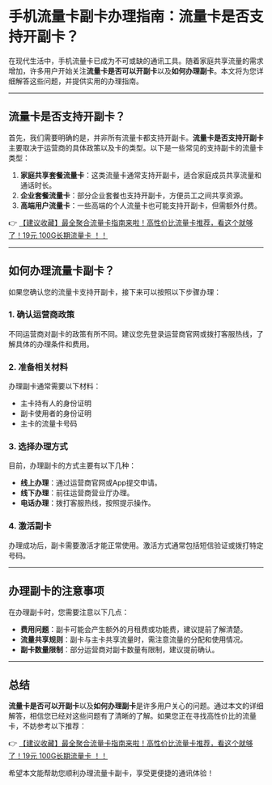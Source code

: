 # 手机流量卡副卡办理指南：流量卡是否支持开副卡？

在现代生活中，手机流量卡已成为不可或缺的通讯工具。随着家庭共享流量的需求增加，许多用户开始关注**流量卡是否可以开副卡**以及**如何办理副卡**。本文将为您详细解答这些问题，并提供实用的办理指南。

---

## 流量卡是否支持开副卡？

首先，我们需要明确的是，并非所有流量卡都支持开副卡。**流量卡是否支持开副卡**主要取决于运营商的具体政策以及卡的类型。以下是一些常见的支持副卡的流量卡类型：

1. **家庭共享套餐流量卡**：这类流量卡通常支持开副卡，适合家庭成员共享流量和通话时长。
2. **企业套餐流量卡**：部分企业套餐也支持开副卡，方便员工之间共享资源。
3. **高端用户流量卡**：一些高端的个人流量卡也可能支持开副卡，但需额外付费。

👉 [【建议收藏】最全聚合流量卡指南来啦！高性价比流量卡推荐，看这个就够了！19元 100G长期流量卡 ！！](https://bit.ly/Liuliangka)

---

## 如何办理流量卡副卡？

如果您确认您的流量卡支持开副卡，接下来可以按照以下步骤办理：

### 1. 确认运营商政策
不同运营商对副卡的政策有所不同。建议您先登录运营商官网或拨打客服热线，了解具体的办理条件和费用。

### 2. 准备相关材料
办理副卡通常需要以下材料：
- 主卡持有人的身份证明
- 副卡使用者的身份证明
- 主卡的流量卡号码

### 3. 选择办理方式
目前，办理副卡的方式主要有以下几种：
- **线上办理**：通过运营商官网或App提交申请。
- **线下办理**：前往运营商营业厅办理。
- **电话办理**：拨打客服热线，按照提示操作。

### 4. 激活副卡
办理成功后，副卡需要激活才能正常使用。激活方式通常包括短信验证或拨打特定号码。

---

## 办理副卡的注意事项

在办理副卡时，您需要注意以下几点：
- **费用问题**：副卡可能会产生额外的月租费或功能费，建议提前了解清楚。
- **流量共享规则**：副卡与主卡共享流量时，需注意流量的分配和使用情况。
- **副卡数量限制**：部分运营商对副卡数量有限制，建议提前确认。

---

## 总结

**流量卡是否可以开副卡**以及**如何办理副卡**是许多用户关心的问题。通过本文的详细解答，相信您已经对这些问题有了清晰的了解。如果您正在寻找高性价比的流量卡，不妨参考以下推荐：

👉 [【建议收藏】最全聚合流量卡指南来啦！高性价比流量卡推荐，看这个就够了！19元 100G长期流量卡 ！！](https://bit.ly/Liuliangka)

希望本文能帮助您顺利办理流量卡副卡，享受更便捷的通讯体验！